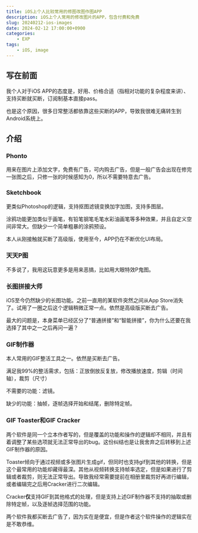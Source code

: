 ```yaml
---
title: iOS上个人比较常用的修图改图作图APP
description: iOS上个人常用的修改图片的APP，包含付费和免费
slug: 20240212-ios-images
date: 2024-02-12 17:00:00+0900
categories:
    - EXP
tags:
    - iOS, image
---
```


## 写在前面

我个人对于iOS APP的态度是，好用、价格合适（指相对功能的复杂程度来讲）、支持买断就买断，订阅制基本直接pass。

也是这个原因，很多日常整活都依靠这些买断的APP，导致我很难无痛转生到Android系统上。

## 介绍
### **Phonto**

用来在图片上添加文字，免费有广告，可内购去广告，但是一般广告会出现在修完一张图之后，只修一张的时候感知为0，所以不需要特意去广告。


### **Sketchbook**

更类似Photoshop的逻辑，支持抠图滤镜变换加字加图，支持多图层。

涂鸦功能更加类似于画笔，有铅笔钢笔毛笔水彩油画笔等多种效果，并且自定义空间非常大。但缺少一个简单粗暴的涂鸦预设。

本人从刚接触就买断了高级版，使用至今，APP仍在不断优化UI布局。


### **天天P图**

不多说了，我用这玩意更多是用来恶搞，比如用大眼特效P鬼图。


### **长图拼接大师**

iOS至今仍然缺少的长图功能。之前一直用的某软件突然之间从App Store消失了。试用了一圈之后这个逻辑稍微正常一点。依然是高级版买断去广告。

最大的问题是，本身菜单已经区分了“普通拼接”和“智能拼接”，你为什么还要在我选择了其中之一之后再问一遍？

### **GIF制作器**

本人常用的GIF整活工具之一。依然是买断去广告。

满足我99%的整活需求，包括：正放倒放反复放，修改播放速度，剪辑（时间轴），裁剪（尺寸）

不需要的功能：滤镜。

缺少的功能：抽帧，逐帧选择开始和结尾，删除特定帧。

### **GIF Toaster**和**GIF Cracker**

两个软件是同一个立本作者写的，但是覆盖的功能和操作的逻辑却不相同，并且有着调整了某些选项就无法正常导出的bug。这份纠结也是让我舍弃之后转移到上述GIF制作器的原因。

Toaster倾向于通过视频或多张图片生成gif，但同时也支持gif到其他的转换，但是这个最常用的功能却藏得最深。其他从视频转换支持帧率选定，但是如果进行了剪辑或者裁剪，则无法正常导出。导致我经常需要提前在相册里裁剪好再进行编辑，或者编辑完之后用Cracker进行二次编辑。

Cracker**仅**支持GIF到其他格式的处理，但是支持上述GIF制作器不支持的抽取或删除特定帧，以及逐帧选择范围的功能。

两个软件我都买断去广告了，因为实在是便宜，但是作者这个软件操作的逻辑实在是不敢恭维。